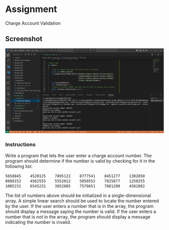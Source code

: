 # Assignment

Charge Account Validation

## Screenshot

![Assignment Screenshot](<Screenshot 2024-11-06 220758.png>)

### Instructions

Write a program that lets the user enter a charge account number. The program
 should determine if the number is valid by checking for it in the following
 list:

    5658845    4520125    7895122    8777541    8451277    1302850
    8080152    4562555    5552012    5050552    7825877    1250255
    1005231    6545231    3852085    7576651    7881200    4581002

The list of numbers above should be initialized in a single-dimensional array.
 A simple linear search should be used to locate the number entered by the user.
 If the user enters a number that is in the array, the program should display a
 message saying the number is valid. If the user enters a number that is not in
 the array, the program should display a message indicating the number is
 invalid.
